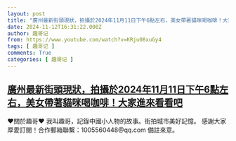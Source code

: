 ```yaml
---
layout: post
title: "廣州最新街頭現狀，拍攝於2024年11月11日下午6點左右，美女帶著貓咪喝咖啡！大家進來看看吧"
date: 2024-11-12T16:31:22.000Z
author: 趣哥记
from: https://www.youtube.com/watch?v=KRju08xuGy4
tags: [ 趣哥记 ]
comments: True
categories: [ 趣哥记 ]
---
```

<!--1731429082000-->
[廣州最新街頭現狀，拍攝於2024年11月11日下午6點左右，美女帶著貓咪喝咖啡！大家進來看看吧](https://www.youtube.com/watch?v=KRju08xuGy4)
------

<div>
♥關於趣哥♥  我叫趣哥，記錄中國小人物的故事。街拍城市美好記憶。  感謝大家厚愛訂閱！合作郵箱聯繫：1005560448@qq.com 備註來意。
</div>
